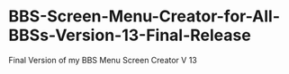 # BBS-Screen-Menu-Creator-for-All-BBSs-Version-13-Final-Release
 Final Version of my BBS Menu Screen Creator V 13
